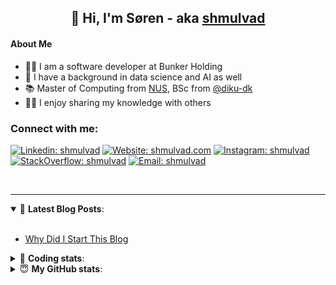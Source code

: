 <h2 align="center">
	👋 Hi, I'm Søren - aka <a href="https://shmulvad.com">shmulvad</a>
</h2>

#### About Me
- 👨‍💻 I am a software developer at Bunker Holding
- 🤖 I have a background in data science and AI as well
- 📚 Master of Computing from [NUS], BSc from [@diku-dk]
- 👨‍🏫 I enjoy sharing my knowledge with others

### Connect with me:

[![Linkedin: shmulvad](https://img.shields.io/badge/shmulvad-blue?style=flat&logo=Linkedin&logoColor=white)][linkedin]
[![Website: shmulvad.com](https://img.shields.io/badge/shmulvad.com-47CCCC?&style=flat&logo=Google-Chrome&logoColor=white)][website]
[![Instagram: shmulvad](https://img.shields.io/badge/-@shmulvad-purple?style=flat&logo=Instagram&logoColor=white)][instagram]
[![StackOverflow: shmulvad](https://img.shields.io/badge/shmulvad-FE7A16?style=flat&logo=stack-overflow&logoColor=white)][stackOverflow]
[![Email: shmulvad](https://img.shields.io/badge/shmulvad-D14836?style=flat&logo=gmail&logoColor=white)][mail]

<br />

---

<details open>
 <summary>📕 <b>Latest Blog Posts</b>: </summary>

<br>

<!-- BLOG-POST-LIST:START -->
- [Why Did I Start This Blog](https://shmulvad.com/blog/why-did-start-this-blog)
<!-- BLOG-POST-LIST:END -->

</details>

<!-- --- -->

<details>
 <summary>🤖 <b>Coding stats</b>: </summary>

<br>

NOTE: Doesn't track coding at work.

<!--START_SECTION:waka-->
![Code Time](http://img.shields.io/badge/Code%20Time-3%2C017%20hrs%2018%20mins-blue)

**I'm an Early 🐤** 

```text
🌞 Morning                1956 commits        ███████░░░░░░░░░░░░░░░░░░   27.87 % 
🌆 Daytime                2909 commits        ██████████░░░░░░░░░░░░░░░   41.45 % 
🌃 Evening                1516 commits        █████░░░░░░░░░░░░░░░░░░░░   21.60 % 
🌙 Night                  637 commits         ██░░░░░░░░░░░░░░░░░░░░░░░   09.08 % 
```


📊 **This Week I Spent My Time On** 

```text
💬 Programming Languages: 
Python                   6 hrs 26 mins       ██████████░░░░░░░░░░░░░░░   40.70 % 
TypeScript               4 hrs 44 mins       ████████░░░░░░░░░░░░░░░░░   30.03 % 
Other                    3 hrs 13 mins       █████░░░░░░░░░░░░░░░░░░░░   20.37 % 
HTML                     52 mins             █░░░░░░░░░░░░░░░░░░░░░░░░   05.55 % 
Markdown                 9 mins              ░░░░░░░░░░░░░░░░░░░░░░░░░   01.00 % 

🔥 Editors: 
VS Code                  12 hrs 49 mins      ████████████████████░░░░░   81.06 % 
Zsh                      2 hrs 58 mins       █████░░░░░░░░░░░░░░░░░░░░   18.82 % 
Sublime Text             1 min               ░░░░░░░░░░░░░░░░░░░░░░░░░   00.12 % 

🐱‍💻 Projects: 
km24-core                14 hrs 36 mins      ███████████████████████░░   92.37 % 
company-scrapers         59 mins             ██░░░░░░░░░░░░░░░░░░░░░░░   06.24 % 
sundhed                  12 mins             ░░░░░░░░░░░░░░░░░░░░░░░░░   01.28 % 
Unknown Project          1 min               ░░░░░░░░░░░░░░░░░░░░░░░░░   00.12 % 
```


 Last Updated on 21/01/2025 18:49:45 UTC
<!--END_SECTION:waka-->

</details>

<!-- --- -->

<details>
 <summary>😇 <b>My GitHub stats</b>: </summary>

<br>

<img align="left" alt="shmulvad's Github Stats" src="https://github-readme-stats.vercel.app/api?username=shmulvad&show_icons=true&hide_border=true" />

</details>



[website]: https://shmulvad.com
[linkedin]: https://linkedin.com/in/shmulvad
[instagram]: https://instagram.com/shmulvad
[stackOverflow]: https://stackoverflow.com/users/9248793/shmulvad
[mail]: mailto:shmulvad@gmail.com
[@diku-dk]: https://github.com/diku-dk
[github]: https://github.com/shmulvad
[NUS]: https://www.nus.edu.sg
